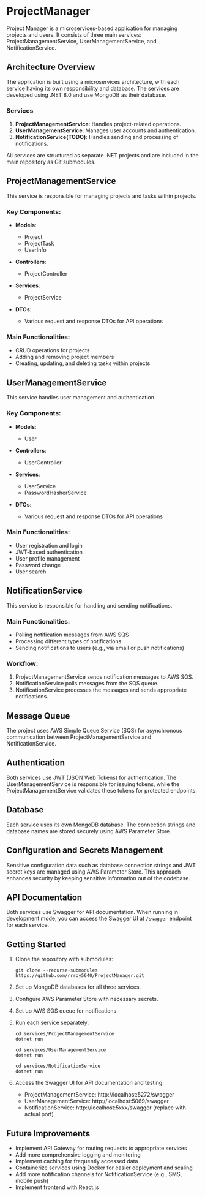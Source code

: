 # ProjectManager

Project Manager is a microservices-based application for managing projects and users. It consists of three main services: ProjectManagementService, UserManagementService, and NotificationService.

## Architecture Overview

The application is built using a microservices architecture, with each service having its own responsibility and database. The services are developed using .NET 8.0 and use MongoDB as their database.

### Services

1. **ProjectManagementService**: Handles project-related operations.
2. **UserManagementService**: Manages user accounts and authentication.
3. **NotificationService(TODO)**: Handles sending and processing of notifications.

All services are structured as separate .NET projects and are included in the main repository as Git submodules.

## ProjectManagementService

This service is responsible for managing projects and tasks within projects.

### Key Components:

- **Models**: 
  - Project
  - ProjectTask
  - UserInfo

- **Controllers**: 
  - ProjectController

- **Services**: 
  - ProjectService

- **DTOs**: 
  - Various request and response DTOs for API operations

### Main Functionalities:

- CRUD operations for projects
- Adding and removing project members
- Creating, updating, and deleting tasks within projects

## UserManagementService

This service handles user management and authentication.

### Key Components:

- **Models**: 
  - User

- **Controllers**: 
  - UserController

- **Services**: 
  - UserService
  - PasswordHasherService

- **DTOs**: 
  - Various request and response DTOs for API operations

### Main Functionalities:

- User registration and login
- JWT-based authentication
- User profile management
- Password change
- User search

## NotificationService

This service is responsible for handling and sending notifications.

### Main Functionalities:

- Polling notification messages from AWS SQS
- Processing different types of notifications
- Sending notifications to users (e.g., via email or push notifications)

### Workflow:

1. ProjectManagementService sends notification messages to AWS SQS.
2. NotificationService polls messages from the SQS queue.
3. NotificationService processes the messages and sends appropriate notifications.

## Message Queue

The project uses AWS Simple Queue Service (SQS) for asynchronous communication between ProjectManagementService and NotificationService.

## Authentication

Both services use JWT (JSON Web Tokens) for authentication. The UserManagementService is responsible for issuing tokens, while the ProjectManagementService validates these tokens for protected endpoints.

## Database

Each service uses its own MongoDB database. The connection strings and database names are stored securely using AWS Parameter Store.

## Configuration and Secrets Management

Sensitive configuration data such as database connection strings and JWT secret keys are managed using AWS Parameter Store. This approach enhances security by keeping sensitive information out of the codebase.

## API Documentation

Both services use Swagger for API documentation. When running in development mode, you can access the Swagger UI at `/swagger` endpoint for each service.

## Getting Started

1. Clone the repository with submodules:
   ```
   git clone --recurse-submodules https://github.com/rrroy5640/ProjectManager.git
   ```

2. Set up MongoDB databases for all three services.

3. Configure AWS Parameter Store with necessary secrets.

4. Set up AWS SQS queue for notifications.

5. Run each service separately:
   ```
   cd services/ProjectManagementService
   dotnet run

   cd services/UserManagementService
   dotnet run

   cd services/NotificationService
   dotnet run
   ```

6. Access the Swagger UI for API documentation and testing:
   - ProjectManagementService: http://localhost:5272/swagger
   - UserManagementService: http://localhost:5069/swagger
   - NotificationService: http://localhost:5xxx/swagger (replace with actual port)

## Future Improvements

- Implement API Gateway for routing requests to appropriate services
- Add more comprehensive logging and monitoring
- Implement caching for frequently accessed data
- Containerize services using Docker for easier deployment and scaling
- Add more notification channels for NotificationService (e.g., SMS, mobile push)
- Implement frontend with React.js

